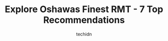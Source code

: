 ---
layout: ampstory
image: https://i0.wp.com/www.auto.or.id/wp-content/uploads/2023/06/little-wing-massage-therapy-0-oshawa-1686324398.jpeg?resize=640,853
author: techidn
featured: false
description: Oshawa, Ontario, Canada is a haven for RMT enthusiasts, boasting an impressive array of 7 top-notch establishments. Whether youre a seasoned connoisseur or simply curious to explore the bes
title: Explore Oshawas Finest RMT - 7 Top Recommendations
cover:
   title: Explore Oshawas Finest RMT - 7 Top Recommendations
   subtitle: AUTO.OR.ID
   background: https://www.auto.or.id/wp-content/uploads/2023/06/little-wing-massage-therapy-0-oshawa-1686324398.jpeg

pages: 
 - layout: thirds
   top: <h1>#1 Therapeutic Streams</h1>
   bottom: "<p>I visited Therapeutic Streams today for the first time to have a 45 min shoulder/neck massage with Merdy. She was amazing and knew exactly where I needed relief and with </p>"
   background: https://www.auto.or.id/wp-content/uploads/2023/06/little-wing-massage-therapy-1-oshawa-1686324400.jpeg
   backgroundblur: true
 - layout: thirds
   top: <h1>#2 Massage Addict</h1>
   bottom: "<p>250 Taunton Rd E Unit 7A, Oshawa, ON L1G 6Z6, Canada</p>"
   background: https://www.auto.or.id/wp-content/uploads/2023/06/little-wing-massage-therapy-2-oshawa-1686324400.jpeg
   cta:
      link: https://www.auto.or.id/explore-oshawas-finest-rmt-7-top-recommendations/
      text: Explore Oshawas Finest RMT - 7 Top Recommendations
 - layout: thirds
   top: <h1>#3 Hand & Stone Massage and Facial Spa</h1>
   bottom: "<p>2600 Simcoe St N Unit 2, Oshawa, ON L1H 7K4, Canada</p>"
   background: https://images.unsplash.com/photo-1503376780353-7e6692767b70?ixlib=rb-4.0.3&ixid=MnwxMjA3fDB8MHxwaG90by1wYWdlfHx8fGVufDB8fHx8&auto=format&fit=crop&w=640&h=853&q=80
   cta:
      link: https://www.auto.or.id/explore-oshawas-finest-rmt-7-top-recommendations/
      text: Explore Oshawas Finest RMT - 7 Top Recommendations
 - layout: thirds
   top: <h1>#4 Mirkas Therapeutic Health Clinic</h1>
   bottom: "<p>242 Bloor St E, Oshawa, ON L1H 3M6, Canada</p>"
   background: https://images.unsplash.com/photo-1633961928124-c0eaa9d844ab?ixlib=rb-4.0.3&ixid=MnwxMjA3fDB8MHxwaG90by1wYWdlfHx8fGVufDB8fHx8&auto=format&fit=crop&w=640&h=853&q=80
   cta:
      link: https://www.auto.or.id/explore-oshawas-finest-rmt-7-top-recommendations/
      text: Explore Oshawas Finest RMT - 7 Top Recommendations
 - layout: thirds
   top: <h1>#5 Body Language Massage and Wellness</h1>
   bottom: "<p>850 King St W #14, Oshawa, ON L1J 2L5, Canada</p>"
   background: https://images.unsplash.com/photo-1576933694662-fd6790fe98e9?ixlib=rb-4.0.3&ixid=MnwxMjA3fDB8MHxwaG90by1wYWdlfHx8fGVufDB8fHx8&auto=format&fit=crop&w=640&h=853&q=80
   cta:
      link: https://www.auto.or.id/explore-oshawas-finest-rmt-7-top-recommendations/
      text: Explore Oshawas Finest RMT - 7 Top Recommendations
 - layout: thirds
   top: <h1>#6 Zoe Luc RMT</h1>
   bottom: "<p>478 Grandview St S, Oshawa, ON L1H 7S3, Canada</p>"
   background: https://images.unsplash.com/photo-1617814065893-00757125efab?ixlib=rb-4.0.3&ixid=MnwxMjA3fDB8MHxwaG90by1wYWdlfHx8fGVufDB8fHx8&auto=format&fit=crop&w=640&h=853&q=80
   cta:
      link: https://www.auto.or.id/explore-oshawas-finest-rmt-7-top-recommendations/
      text: Explore Oshawas Finest RMT - 7 Top Recommendations
 - layout: thirds
   top: <h1>#7 Chiropractic and Massage Centre</h1>
   bottom: "<p>18 Gibbons St, Oshawa, ON L1J 4X7, Canada</p>"
   background: https://images.unsplash.com/photo-1637160967973-88751d581827?ixlib=rb-4.0.3&ixid=MnwxMjA3fDB8MHxwaG90by1wYWdlfHx8fGVufDB8fHx8&auto=format&fit=crop&w=640&h=853&q=80
   cta:
      link: https://www.auto.or.id/explore-oshawas-finest-rmt-7-top-recommendations/
      text: Explore Oshawas Finest RMT - 7 Top Recommendations
 - layout: thirds
   middle: Continue reading...
   background: https://images.unsplash.com/photo-1578659242540-6f036471ca61?ixlib=rb-4.0.3&ixid=MnwxMjA3fDB8MHxwaG90by1wYWdlfHx8fGVufDB8fHx8&auto=format&fit=crop&w=640&h=853&q=80
   cta:
      link: https://www.auto.or.id/explore-oshawas-finest-rmt-7-top-recommendations/
      text: Explore Oshawas Finest RMT - 7 Top Recommendations

---